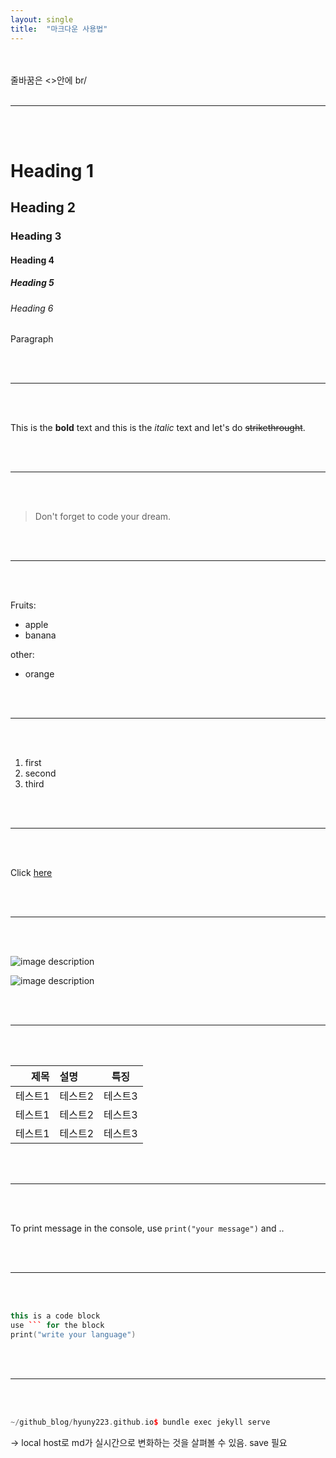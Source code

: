 ```yaml
---
layout: single
title:  "마크다운 사용법"
---
```

<br/><br/>
줄바꿈은 <>안에 br/
<br/><br/>

---

<br/><br/>
<!--Heading-->
# Heading 1  
## Heading 2  
### Heading 3  
#### Heading 4  
##### Heading 5  
###### Heading 6  
Paragraph  
<!--Line-->

<br/><br/>

---

<br/><br/>

<!--Text attributes-->
This is the **bold** text and this is the *italic* text and let's do ~~strikethrought~~.

<br/><br/>

---

<br/><br/>

<!--Quote-->
> Don't forget to code your dream.

<br/><br/>

---

<br/><br/>

<!--Bullet list-->
Fruits:
* apple
* banana

other:
- orange

<br/><br/>

---

<br/><br/>

<!--Numberd list-->
1. first
2. second
3. third

<br/><br/>

---

<br/><br/>

<!--Link-->
Click [here](https://hyuny223.github.io)

<br/><br/>

---

<br/><br/>

<!--Image-->
![image description](../docs/assets/images/3953273590_704e3899d5_m.jpg)


![image description](https://user-images.githubusercontent.com/58837749/154258787-21eb1b64-91c0-46eb-97b0-383ae620236f.png)


<br/><br/>

---

<br/><br/>

<!--Table-->

|제목|설명|특징|
|---:|:---|:---:|
|테스트1|테스트2|테스트3|
|테스트1|테스트2|테스트3|
|테스트1|테스트2|테스트3|

<br/><br/>

---

<br/><br/>
<!--Code-->
To print message in the console, use `print("your message")` and ..

<br/><br/>

---

<br/><br/>

```c++
this is a code block
use ``` for the block
print("write your language")
```
<br/><br/>

---

<br/><br/>
```c++
~/github_blog/hyuny223.github.io$ bundle exec jekyll serve
```
→ local host로 md가 실시간으로 변화하는 것을 살펴볼 수 있음. save 필요<br/><br/>